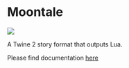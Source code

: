 # Moontale

![](https://img.shields.io/endpoint?url=https://api.keyvalue.xyz/444ccf6f/coverage)

A Twine 2 story format that outputs Lua.

Please find documentation [here](https://moontale.hmilne.cc)
